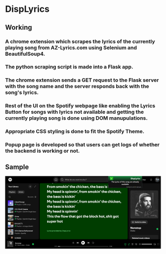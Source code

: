 ﻿# DispLyrics

## Working
### A chrome extension which scrapes the lyrics of the currently playing song from AZ-Lyrics.com using Selenium and BeautifulSoup4.    
### The python scraping script is made into a Flask app.  
### The chrome extension sends a GET request to the Flask server with the song name and the server responds back with the song's lyrics.  
### Rest of the UI on the Spotify webpage like enabling the Lyrics Button for songs with lyrics not available and getting the currently playing song is done using DOM manupulations.  
### Appropriate CSS styling is done to fit the Spotify Theme.  
### Popup page is developed so that users can get logs of whether the backend is working or not.  

## Sample
![Description](assets/images/Screenshot%202025-04-27%20230235.png)
